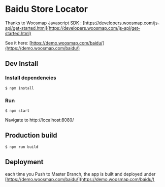 # Baidu Store Locator
Thanks to Woosmap Javascript SDK : [https://developers.woosmap.com/js-api/get-started.html](https://developers.woosmap.com/js-api/get-started.html)

See it here: [https://demo.woosmap.com/baidu/](https://demo.woosmap.com/baidu/)


## Dev Install
### Install dependencies

```ShellSession
$ npm install
```

### Run
```ShellSession
$ npm start
```
Navigate to http://localhost:8080/

## Production build
```ShellSession
$ npm run build
```


## Deployment
each time you Push to Master Branch, the app is built and deployed under [https://demo.woosmap.com/baidu/](https://demo.woosmap.com/baidu/) 